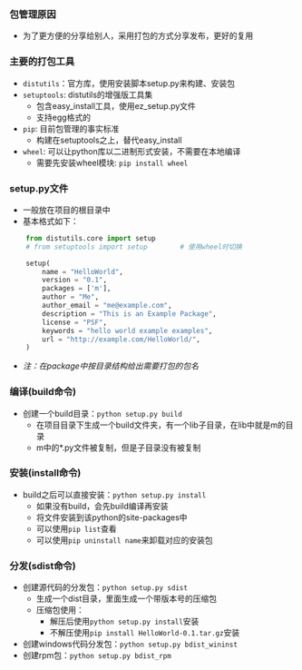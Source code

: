 ### 包管理原因
- 为了更方便的分享给别人，采用打包的方式分享发布，更好的复用

### 主要的打包工具
- `distutils`：官方库，使用安装脚本setup.py来构建、安装包
- `setuptools`: distutils的增强版工具集
    - 包含easy_install工具，使用ez_setup.py文件
    - 支持egg格式的
- `pip`: 目前包管理的事实标准
    - 构建在setuptools之上，替代easy_install
- `wheel`: 可以让python库以二进制形式安装，不需要在本地编译
    - 需要先安装wheel模块: `pip install wheel`

### setup.py文件
- 一般放在项目的根目录中
- 基本格式如下：
```Python
    from distutils.core import setup
    # from setuptools import setup        # 使用wheel时切换

    setup(
        name = "HelloWorld",
        version = "0.1",
        packages = ['m'],
        author = "Me",
        author_email = "me@example.com",
        description = "This is an Example Package",
        license = "PSF",
        keywords = "hello world example examples",
        url = "http://example.com/HelloWorld/",  
    )
```
- *注：在package中按目录结构给出需要打包的包名*

### 编译(build命令)
- 创建一个build目录：`python setup.py build`
    - 在项目目录下生成一个build文件夹，有一个lib子目录，在lib中就是m的目录
    - m中的*.py文件被复制，但是子目录没有被复制

### 安装(install命令)
- build之后可以直接安装：`python setup.py install`
    - 如果没有build，会先build编译再安装
    - 将文件安装到该python的site-packages中
    - 可以使用`pip list`查看
    - 可以使用`pip uninstall name`来卸载对应的安装包

### 分发(sdist命令)
- 创建源代码的分发包：`python setup.py sdist` 
    - 生成一个dist目录，里面生成一个带版本号的压缩包
    - 压缩包使用：
        - 解压后使用`python setup.py install`安装
        - 不解压使用`pip install HelloWorld-0.1.tar.gz`安装
- 创建windows代码分发包：`python setup.py bdist_wininst`
- 创建rpm包：`python setup.py bdist_rpm`
